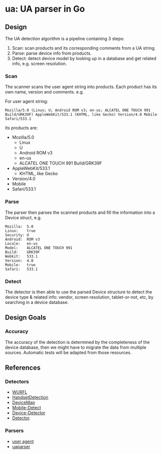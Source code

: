 ua: UA parser in Go
===================

Design
------

The UA detection algorithm is a pipeline containing 3 steps:

1. Scan: scan products and its corresponding comments from a UA string.
2. Parse: parse device info from products.
3. Detect: detect device model by looking up in a database and get related info, e.g. screen resolution.

### Scan

The scanner scans the user agent string into products. Each product has its own name, version and comments. e.g.

For user agent string:

```
Mozilla/5.0 (Linux; U; Android ROM v3; en-us; ALCATEL ONE TOUCH 991 Build/GRK39F) AppleWebKit/533.1 (KHTML, like Gecko) Version/4.0 Mobile Safari/533.1
```

Its products are:

* Mozilla/5.0
	- Linux
	- U
	- Android ROM v3
	- en-us
	- ALCATEL ONE TOUCH 991 Build/GRK39F
* AppleWebKit/533.1 
	- KHTML, like Gecko
* Version/4.0
* Mobile
* Safari/533.1

### Parse

The parser then parses the scanned products and fill the information into a Device struct, e.g.

```
Mozilla:  5.0
Linux:    true
Security: U
Android:  ROM v3
Locale:   en-us
Model:    ALCATEL ONE TOUCH 991
Build:    GRK39F
Webkit:   533.1
Version:  4.0
Mobile:   true
Safari:   533.1
```

### Detect

The detector is then able to use the parsed Device structure to detect the device type & related info: vendor, screen resolution, tablet-or-not, etc, by searching in a device database.

Design Goals
------------

### Accuracy

The accuracy of the detection is determined by the completeness of the device database, then we might have to migrate the data from multiple sources. Automatic tests will be adapted from those resources.

References
----------

### Detectors
* [WURFL](wurfl.sourceforge.net)
* [HandsetDetection](http://www.handsetdetection.com)
* [DeviceMap](https://devicemap.apache.org)
* [Mobile-Detect](https://github.com/serbanghita/Mobile-Detect)
* [Device-Detector](https://github.com/piwik/device-detector)
* [Detector](https://github.com/dmolsen/Detector).

### Parsers
* [user agent](https://github.com/mssola/user_agent)
* [uaparser](https://github.com/varstr/uaparser)

